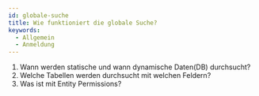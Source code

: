 ```yaml
---
id: globale-suche
title: Wie funktioniert die globale Suche?
keywords:
  - Allgemein
  - Anmeldung
---
```


1. Wann werden statische und wann dynamische Daten(DB) durchsucht?
2. Welche Tabellen werden durchsucht mit welchen Feldern?
3. Was ist mit Entity Permissions?
